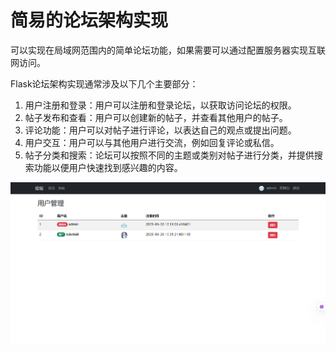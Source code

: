 # 简易的论坛架构实现
可以实现在局域网范围内的简单论坛功能，如果需要可以通过配置服务器实现互联网访问。

Flask论坛架构实现通常涉及以下几个主要部分：
1. 用户注册和登录：用户可以注册和登录论坛，以获取访问论坛的权限。
2. 帖子发布和查看：用户可以创建新的帖子，并查看其他用户的帖子。
3. 评论功能：用户可以对帖子进行评论，以表达自己的观点或提出问题。
4. 用户交互：用户可以与其他用户进行交流，例如回复评论或私信。
5. 帖子分类和搜索：论坛可以按照不同的主题或类别对帖子进行分类，并提供搜索功能以便用户快速找到感兴趣的内容。

![alt text](image-1.png)